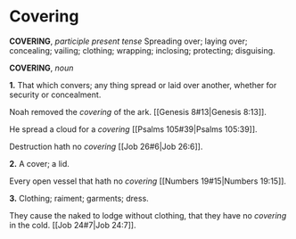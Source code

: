 # Covering

**COVERING**, _participle present tense_ Spreading over; laying over; concealing; vailing; clothing; wrapping; inclosing; protecting; disguising.

**COVERING**, _noun_

**1.** That which convers; any thing spread or laid over another, whether for security or concealment.

Noah removed the _covering_ of the ark. [[Genesis 8#13|Genesis 8:13]].

He spread a cloud for a _covering_ [[Psalms 105#39|Psalms 105:39]].

Destruction hath no _covering_ [[Job 26#6|Job 26:6]].

**2.** A cover; a lid.

Every open vessel that hath no _covering_ [[Numbers 19#15|Numbers 19:15]].

**3.** Clothing; raiment; garments; dress.

They cause the naked to lodge without clothing, that they have no _covering_ in the cold. [[Job 24#7|Job 24:7]].